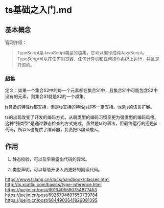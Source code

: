 # ts基础之入门.md

## 基本概念

官网介绍：

> TypeScript是JavaScript类型的超集，它可以编译成纯JavaScript。
> TypeScript可以在任何浏览器、任何计算机和任何操作系统上运行，并且是开源的。

### 超集

定义：如果一个集合S2中的每一个元素都在集合S1中，且集合S1中可能包含S2中没有的元素，则集合S1就是S2的一个超集。

js具备的特性ts都支持，但是ts支持的特性js却不一定支持。ts是js的语言扩展。

ts的出现改变了开发的编码方式，从弱类型的编码习惯变更为强类型的编码风格。这种“强类型”是通过静态检查的方式完成。虽然是ts的语法，但最终运行的还是js代码。所以ts也提供了编译器，负责把ts编译成js。

## 作用

1. 静态校验，可以及早暴露出代码的异常。

2. 类型声明，可以帮助开发人员更好的阅读代码。



https://www.tslang.cn/docs/handbook/classes.html
http://ts.xcatliu.com/basics/type-inference.html
https://juejin.cn/post/6916495590754877453
https://juejin.cn/post/6926794697553739784
https://juejin.cn/post/6844903641829081095